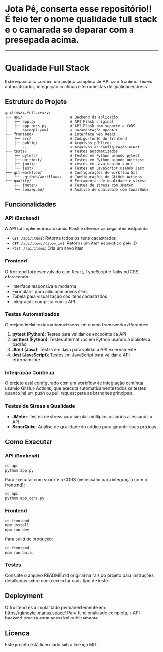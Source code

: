# Jota Pê, conserta esse repositório!! É feio ter o nome qualidade full stack e o camarada se deparar com a presepada acima.

---

# Qualidade Full Stack

Este repositório contém um projeto completo de API com frontend, testes automatizados, integração contínua e ferramentas de qualidade/stress.

## Estrutura do Projeto

```
qualidade-full-stack/
├── api/                      # Backend da aplicação
│   ├── app.py                # API Flask original
│   ├── app_cors.py           # API Flask com suporte a CORS
│   └── openapi.yaml          # Documentação OpenAPI
├── frontend/                 # Interface web React
│   ├── src/                  # Código-fonte do frontend
│   ├── public/               # Arquivos públicos
│   └── ...                   # Arquivos de configuração React
├── tests/                    # Testes automatizados
│   ├── pytest/               # Testes em Python usando pytest
│   ├── unittest/             # Testes em Python usando unittest
│   ├── junit/                # Testes em Java usando JUnit
│   └── jest/                 # Testes em JavaScript usando Jest
├── git-workflow/             # Configurações de workflow Git
│   └── .github/workflows/    # Configurações do GitHub Actions
└── quality/                  # Ferramentas de qualidade e stress
    ├── jmeter/               # Testes de stress com JMeter
    └── sonarqube/            # Análise de qualidade com SonarQube
```

## Funcionalidades

### API (Backend)

A API foi implementada usando Flask e oferece os seguintes endpoints:

- `GET /api/items`: Retorna todos os itens cadastrados
- `GET /api/items/{item_id}`: Retorna um item específico pelo ID
- `POST /api/items`: Cria um novo item

### Frontend

O frontend foi desenvolvido com React, TypeScript e Tailwind CSS, oferecendo:

- Interface responsiva e moderna
- Formulário para adicionar novos itens
- Tabela para visualização dos itens cadastrados
- Integração completa com a API

### Testes Automatizados

O projeto inclui testes automatizados em quatro frameworks diferentes:

1. **pytest (Python)**: Testes para validar os endpoints da API
2. **unittest (Python)**: Testes alternativos em Python usando a biblioteca padrão
3. **JUnit (Java)**: Testes em Java para validar a API externamente
4. **Jest (JavaScript)**: Testes em JavaScript para validar a API externamente

### Integração Contínua

O projeto está configurado com um workflow de integração contínua usando GitHub Actions, que executa automaticamente todos os testes quando há um push ou pull request para as branches principais.

### Testes de Stress e Qualidade

- **JMeter**: Testes de stress para simular múltiplos usuários acessando a API
- **SonarQube**: Análise de qualidade do código para garantir boas práticas

## Como Executar

### API (Backend)

```bash
cd api
python app.py
```

Para executar com suporte a CORS (necessário para integração com o frontend):

```bash
cd api
python app_cors.py
```

### Frontend

```bash
cd frontend
npm install
npm run dev
```

Para build de produção:

```bash
cd frontend
npm run build
```

### Testes

Consulte o arquivo README.md original na raiz do projeto para instruções detalhadas sobre como executar cada tipo de teste.

## Deployment

O frontend está implantado permanentemente em: https://glmoytej.manus.space/
Para funcionalidade completa, a API backend precisa estar acessível publicamente.

## Licença

Este projeto está licenciado sob a licença MIT.
